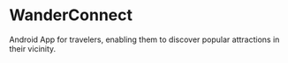 # WanderConnect
 Android App for travelers, enabling them to discover popular attractions in their vicinity.
